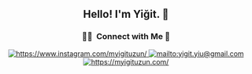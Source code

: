 <div align="center">

## Hello! I'm Yiğit. 👋

### 🤝🏻 &nbsp;Connect with Me 🤝


<a href="https://www.instagram.com/myigituzun/" target="_blank">
    <img src="https://img.shields.io/badge/%20-instagram-A02BA6" alt="https://www.instagram.com/myigituzun/">
</a>
<a href="mailto:yigit.yiu@gmail.com" target="_blank">
    <img src="https://img.shields.io/badge/%20-gmail-B23121" alt="mailto:yigit.yiu@gmail.com">
</a>
<a href="https://myigituzun.com/" target="_blank">
    <img src="https://img.shields.io/badge/-Website-orange" alt="https://myigituzun.com/">
</a>


